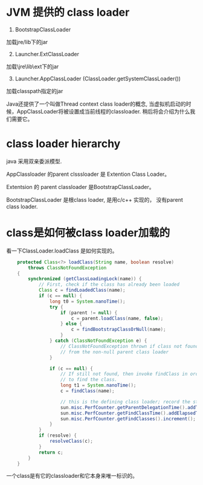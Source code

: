 
# JVM 提供的 class loader

1. BootstrapClassLoader

加载jre/lib下的jar

2. Launcher.ExtClassLoader

加载\jre\lib\ext下的jar

3. Launcher.AppClassLoader (ClassLoader.getSystemClassLoader())

加载classpath指定的jar

Java还提供了一个叫做Thread context class loader的概念, 当虚拟机启动的时候，AppClassLoader将被设置成当前线程的classloader. 
稍后将会介绍为什么我们需要它。

# class loader hierarchy

java 采用双亲委派模型.

AppClassloader 的parent clsssloader 是 Extention Class Loader。

Extentsion 的 parent classloader 是BootstrapClassLoader。

BootstrapClassLoader 是根class loader, 是用c/c++ 实现的， 没有parent class loader.

# class是如何被class loader加载的

看一下ClassLoader.loadClass 是如何实现的。
```java
    protected Class<?> loadClass(String name, boolean resolve)
        throws ClassNotFoundException
    {
        synchronized (getClassLoadingLock(name)) {
            // First, check if the class has already been loaded
            Class c = findLoadedClass(name);
            if (c == null) {
                long t0 = System.nanoTime();
                try {
                    if (parent != null) {
                        c = parent.loadClass(name, false);
                    } else {
                        c = findBootstrapClassOrNull(name);
                    }
                } catch (ClassNotFoundException e) {
                    // ClassNotFoundException thrown if class not found
                    // from the non-null parent class loader
                }

                if (c == null) {
                    // If still not found, then invoke findClass in order
                    // to find the class.
                    long t1 = System.nanoTime();
                    c = findClass(name);

                    // this is the defining class loader; record the stats
                    sun.misc.PerfCounter.getParentDelegationTime().addTime(t1 - t0);
                    sun.misc.PerfCounter.getFindClassTime().addElapsedTimeFrom(t1);
                    sun.misc.PerfCounter.getFindClasses().increment();
                }
            }
            if (resolve) {
                resolveClass(c);
            }
            return c;
        }
    }

```


一个class是有它的classloader和它本身来唯一标识的。
